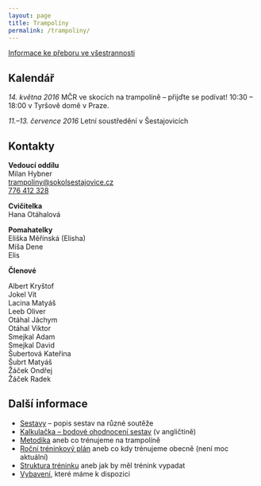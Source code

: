 ```yaml
---
layout: page
title: Trampolíny
permalink: /trampoliny/
---
```


[Informace ke přeboru ve všestrannosti](http://www.sokolsestajovice.cz/2016/04/08/prebor-zupy-barakovy.html)

## Kalendář

_14. května 2016_ MČR ve skocích na trampolíně – přijďte se podívat! 10:30 – 18:00 v Tyršově domě v Praze.

_11.–13. července 2016_ Letní soustředění v Šestajovicích

## Kontakty

**Vedoucí oddílu**  
Milan Hybner  
[trampoliny@sokolsestajovice.cz](mailto:trampoliny@sokolsestajovice.cz)  
[776 412 328](tel:+420776412328)  

**Cvičitelka**  
Hana Otáhalová

**Pomahatelky**  
Eliška Měřínská (Elisha)  
Míša Dene  
Elis  

**Členové**

Albert Kryštof  
Jokel Vít  
Lacina Matyáš  
Leeb Oliver  
Otáhal Jáchym  
Otáhal Viktor  
Smejkal Adam  
Smejkal David  
Šubertová Kateřina  
Šubrt Matyáš  
Žáček Ondřej  
Žáček Radek

## Další informace

* [Sestavy](/trampoliny/sestavy/) – popis sestav na různé soutěže
* [Kalkulačka – bodové ohodnocení sestav](https://ucdtramp.com/tariff) (v angličtině)
* [Metodika](/trampoliny/metodika/) aneb co trénujeme na trampolíně
* [Roční tréninkový plán](/trampoliny/plan/) aneb co kdy trénujeme obecně (není moc aktuální)
* [Struktura tréninku](/trampoliny/struktura/) aneb jak by měl trénink vypadat
* [Vybavení](/trampoliny/vybaveni/), které máme k dispozici